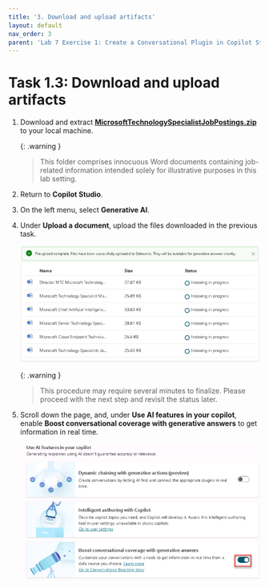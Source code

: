 ```yaml
---
title: '3. Download and upload artifacts'
layout: default
nav_order: 3
parent: 'Lab 7 Exercise 1: Create a Conversational Plugin in Copilot Studio'
---
```


# Task 1.3: Download and upload artifacts  

 

1. Download and extract [**MicrosoftTechnologySpecialistJobPostings.zip**](https://github.com/microsoft/TechExcel-Elevate-your-Copilot-for-M365-technical-proficiency/blob/main/docs/resources/MicrosoftTechnologySpecialistJobPostings.zip) to your local machine.  

 

    {: .warning }
    > This folder comprises innocuous Word documents containing job-related information intended solely for illustrative purposes in this lab setting. 

 

1. Return to **Copilot Studio**. 

 

1. On the left menu, select **Generative AI**. 

 

1. Under **Upload a document**, upload the files downloaded in the previous task. 

 

    ![a7.jpg](../media/lab7/a7.jpg) 

     
    {: .warning }
    > This procedure may require several minutes to finalize. Please proceed with the next step and revisit the status later. 

 

1. Scroll down the page, and, under **Use AI features in your copilot**, enable **Boost conversational coverage with generative answers** to get information in real time. 

 

    ![a26.jpg](../media/lab7/a26.jpg) 

 
